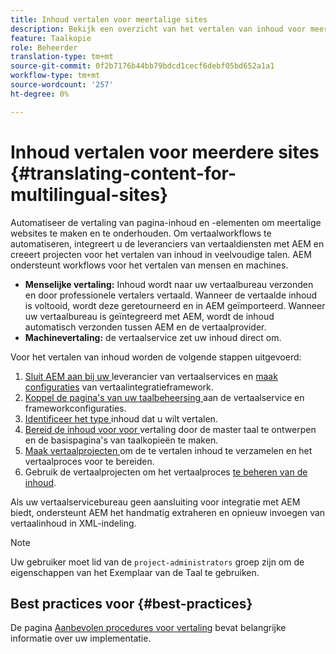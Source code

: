 ```yaml
---
title: Inhoud vertalen voor meertalige sites
description: Bekijk een overzicht van het vertalen van inhoud voor meertalige sites.
feature: Taalkopie
role: Beheerder
translation-type: tm+mt
source-git-commit: 0f2b7176b44bb79bdcd1cecf6debf05bd652a1a1
workflow-type: tm+mt
source-wordcount: '257'
ht-degree: 0%

---
```



# Inhoud vertalen voor meerdere sites {#translating-content-for-multilingual-sites}

Automatiseer de vertaling van pagina-inhoud en -elementen om meertalige websites te maken en te onderhouden. Om vertaalworkflows te automatiseren, integreert u de leveranciers van vertaaldiensten met AEM en creeert projecten voor het vertalen van inhoud in veelvoudige talen. AEM ondersteunt workflows voor het vertalen van mensen en machines.

* **Menselijke vertaling:** Inhoud wordt naar uw vertaalbureau verzonden en door professionele vertalers vertaald. Wanneer de vertaalde inhoud is voltooid, wordt deze geretourneerd en in AEM geïmporteerd. Wanneer uw vertaalbureau is geïntegreerd met AEM, wordt de inhoud automatisch verzonden tussen AEM en de vertaalprovider.
* **Machinevertaling:** de vertaalservice zet uw inhoud direct om.

Voor het vertalen van inhoud worden de volgende stappen uitgevoerd:

1. [Sluit AEM aan bij uw ](integration-framework.md#connecting-to-a-translation-service-provider) leverancier van vertaalservices en  [maak configuraties](integration-framework.md) van vertaalintegratieframework.
1. [Koppel de pagina&#39;s van uw taalbeheersing ](integration-framework.md#configuring-pages-for-translation) aan de vertaalservice en frameworkconfiguraties.
1. [Identificeer het type ](rules.md) inhoud dat u wilt vertalen.
1. [Bereid de inhoud voor voor ](preparation.md) vertaling door de master taal te ontwerpen en de basispagina&#39;s van taalkopieën te maken.
1. [Maak vertaalprojecten ](managing-projects.md) om de te vertalen inhoud te verzamelen en het vertaalproces voor te bereiden.
1. Gebruik de vertaalprojecten om het vertaalproces [te beheren van de inhoud](managing-projects.md).

Als uw vertaalservicebureau geen aansluiting voor integratie met AEM biedt, ondersteunt AEM het handmatig extraheren en opnieuw invoegen van vertaalinhoud in XML-indeling.

>[!NOTE]
>
>Uw gebruiker moet lid van de `project-administrators` groep zijn om de eigenschappen van het Exemplaar van de Taal te gebruiken.

## Best practices voor {#best-practices}

De pagina [Aanbevolen procedures voor vertaling](best-practices.md) bevat belangrijke informatie over uw implementatie.
